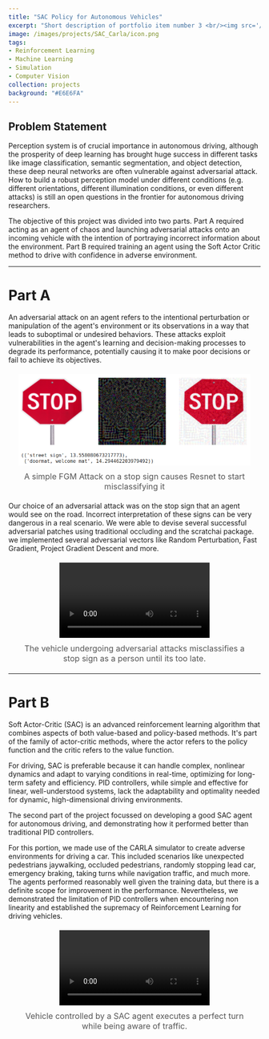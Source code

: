 ```yaml
---
title: "SAC Policy for Autonomous Vehicles"
excerpt: "Short description of portfolio item number 3 <br/><img src='/images/500x300.png'>"
image: /images/projects/SAC_Carla/icon.png
tags: 
- Reinforcement Learning
- Machine Learning 
- Simulation
- Computer Vision
collection: projects
background: "#E6E6FA"
---
```


<style>
    .image-container {
        text-align: center;
        margin: 20px;
    }
    .image-container img {
        max-width: 100%;
        height: auto;
    }
    .image-caption {
        margin-top: 8px;
        font-size: 16px;
        color: #555;
    }

    .video-container {
        text-align: center;
        margin: 20px;
    }
    .video-container video {
        max-width: 100%;
        height: auto;
    }
    .video-caption {
        margin-top: 8px;
        font-size: 16px;
        color: #555;
    }
</style>

## Problem Statement

Perception system is of crucial importance in autonomous driving, although the prosperity of deep learning has brought huge success in different tasks like image classification, semantic segmentation, and object detection, these deep neural networks are often vulnerable against adversarial attack. How to build a robust perception model under different conditions (e.g. different orientations, different illumination conditions, or even different attacks) is still an open questions in the frontier for autonomous driving researchers.

The objective of this project was divided into two parts. Part A required acting as an agent of chaos and launching adversarial attacks onto an incoming vehicle with the intention of portraying incorrect information about the environment. Part B required training an agent using the Soft Actor Critic method to drive with confidence in adverse environment.

------------

# Part A

An adversarial attack on an agent refers to the intentional perturbation or manipulation of the agent's environment or its observations in a way that leads to suboptimal or undesired behaviors. These attacks exploit vulnerabilities in the agent's learning and decision-making processes to degrade its performance, potentially causing it to make poor decisions or fail to achieve its objectives.

<div class="image-container">
    <img src="/images/projects/SAC_Carla/adversarialAttacks.png" alt="Description of the image">
    <div class="image-caption">A simple FGM Attack on a stop sign causes Resnet to start misclassifying it</div>
</div>

Our choice of an adversarial attack was on the stop sign that an agent would see on the road. Incorrect interpretation of these signs can be very dangerous in a real scenario. We were able to devise several successful adversarial patches using traditional occluding and the scratchai package. we implemented several adversarial vectors like Random Perturbation, Fast Gradient, Project Gradient Descent and more. 

<div class="video-container">
    <video controls>
        <source src="/images/projects/SAC_Carla/Q2_patch4.mp4" type="video/mp4">
        Your browser does not support the video tag.
    </video>
    <div class="video-caption">The vehicle undergoing adversarial attacks misclassifies a stop sign as a person until its too late.</div>
</div>

-------------

# Part B

Soft Actor-Critic (SAC) is an advanced reinforcement learning algorithm that combines aspects of both value-based and policy-based methods. It's part of the family of actor-critic methods, where the actor refers to the policy function and the critic refers to the value function.

For driving, SAC is preferable because it can handle complex, nonlinear dynamics and adapt to varying conditions in real-time, optimizing for long-term safety and efficiency. PID controllers, while simple and effective for linear, well-understood systems, lack the adaptability and optimality needed for dynamic, high-dimensional driving environments.

The second part of the project focussed on developing a good SAC agent for autonomous driving, and demonstrating how it performed better than traditional PID controllers.

For this portion, we made use of the CARLA simulator to create adverse environments for driving a car. This included scenarios like unexpected pedestrians jaywalking, occluded pedestrians, randomly stopping lead car, emergency braking, taking turns while navigation traffic, and much more. The agents performed reasonably well given the training data, but there is a definite scope for improvement in the performance. Nevertheless, we demonstrated the limitation of PID controllers when encountering non linearity and established the supremacy of Reinforcement Learning for driving vehicles.

<div class="video-container">
    <video controls>
        <source src="/images/projects/SAC_Carla/video_0006_id_0024_0025_0026_0027(1).mp4" type="video/mp4">
        Your browser does not support the video tag.
    </video>
    <div class="video-caption">Vehicle controlled by a SAC agent executes a perfect turn while being aware of traffic.</div>
</div>